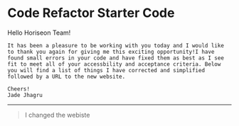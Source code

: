 # Code Refactor Starter Code

Hello Horiseon Team!

    It has been a pleasure to be working with you today and I would like to thank you again for giving me this exciting opportunity!I have found small errors in your code and have fixed them as best as I see fit to meet all of your accessbility and acceptance criteria. Below you will find a list of things I have corrected and simplified followed by a URL to the new website.

    Cheers!
    Jade Jhagru

***

> I changed the webiste <title> to "Horiseon".
> Some meta tag information was missed, so I added that for proper accessability. 
> Cleaned up your <h1> tag. I personally didn't find it necessary to have a <span> in the title as I thought it made it look unprofessional having "Horiseon" in two dfferent shades of white.
> Cleaned up code slightly with indentation throughout "html.index" and "style.css".
> Added new <!--comments--> throughout the "html.index" file. 
> <Class="hero"> was changed to <class="meeting"> for less confusion.
> Added necessary <alt> tags for accessability.
> Seqences of <header> tags weren't correct so <h2> in the <footer> tag was changed to <h4>
> Deleed the Develop" folder so website is more accessable for other developers.

URL as requested: https://jadejhagru.github.io/horiseon-challenge/
Github Repository: https://github.com/jadejhagru/horiseon-challenge

